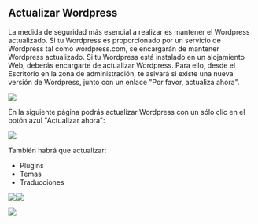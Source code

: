 ## Actualizar Wordpress

La medida de seguridad más esencial a realizar es mantener el Wordpress actualizado. Si tu Wordpress es proporcionado por un servicio de Wordpress tal como wordpress.com, se encargarán de mantener Wordpress actualizado. Si tu Wordpress está instalado en un alojamiento Web, deberás encargarte de actualizar Wordpress. Para ello, desde el Escritorio en la zona de administración, te asivará si existe una nueva versión de Wordpress, junto con un enlace "Por favor, actualiza ahora".

![](https://catedu.gitbooks.io/atrevete-con-wordpress/content/assets/actualizar-1.png)

En la siguiente página podrás actualizar Wordpress con un sólo clic en el botón azul "Actualizar ahora":

![](https://catedu.gitbooks.io/atrevete-con-wordpress/content/assets/actualizar-wp.png)

También habrá que actualizar:

* Plugins
* Temas
* Traducciones

![](https://catedu.gitbooks.io/atrevete-con-wordpress/content/assets/actualizar-plugin.png)![](https://catedu.gitbooks.io/atrevete-con-wordpress/content/assets/actualizar-temas.png)

![](https://catedu.gitbooks.io/atrevete-con-wordpress/content/assets/actualizar-traducciones.png)



